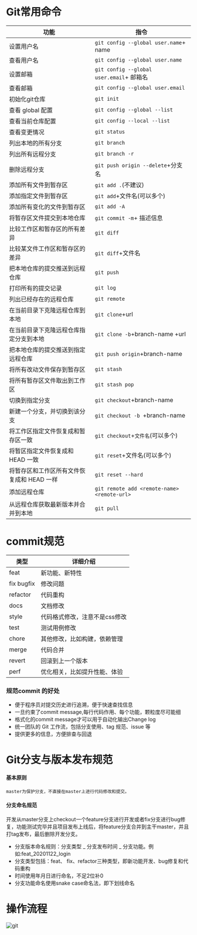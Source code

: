 # Git常用命令
| 功能              | 指令                            |
| -----------------| ------------------------------  |
| 设置用户名             | `git config --global user.name`+ name |
| 查看用户名             | `git config --global user.name` |
| 设置邮箱               | `git config --global user.email`+ 邮箱名 |
| 查看邮箱              | `git config --global user.email` |
| 初始化git仓库          | `git init`                       |
| 查看 global 配置       | `git config --global --list`   |
| 查看当前仓库配置        | `git config --local --list`   |
| 查看变更情况            | `git status`   |
| 列出本地的所有分支       | `git branch`      |
| 列出所有远程分支       | `git branch -r`      |
| 删除远程分支       | `git push origin --delete`+分支名      |
| 添加所有文件到暂存区   | `git add .`(不建议) |
| 添加指定文件到暂存区   | `git add`+文件名(可以多个) |
| 添加所有变化的文件到暂存区   | `git add -A` |
| 将暂存区文件提交到本地仓库   | `git commit -m`+ 描述信息 |
| 比较工作区和暂存区的所有差异   | `git diff` |
| 比较某文件工作区和暂存区的差异   | `git diff`+文件名 |
| 把本地仓库的提交推送到远程仓库   | `git push` |
| 打印所有的提交记录   | `git log` |
| 列出已经存在的远程仓库   | `git remote` |
| 在当前目录下克隆远程仓库到本地  | `git clone`+url              |
| 在当前目录下克隆远程仓库指定分支到本地  | `git clone -b`+branch-name +url|
| 把本地仓库的提交推送到指定远程仓库   | `git push origin`+branch-name |
| 将所有改动文件保存到暂存区   | `git stash` |
| 将所有暂存区文件取出到工作区   | `git stash pop` |
| 切换到指定分支   | `git checkout`+branch-name |
| 新建一个分支，并切换到该分支   | `git checkout -b `+branch-name |
| 将工作区指定文件恢复成和暂存区一致   | `git checkout`+`文件名`(可以多个) |
| 将暂区指定文件恢复成和 HEAD 一致   | `git reset`+文件名(可以多个) |
| 将暂存区和工作区所有文件恢复成和 HEAD 一样   | `git reset --hard` |
| 添加远程仓库   | `git remote add <remote-name> <remote-url>` |
| 从远程仓库获取最新版本并合并到本地   | `git pull` |

# commit规范

| 类型         | 详细介绍 |
| ----------- | ----------- |
| feat      | 新功能、新特性   |
| fix	bugfix   | 修改问题        |
|refactor	|代码重构|
|docs	|文档修改|
|style	|代码格式修改，注意不是css修改|
|test	|测试用例修改|
|chore	|其他修改，比如构建，依赖管理|
|merge	|代码合并|
|revert	|回滚到上一个版本|
|perf	|优化相关，比如提升性能、体验|

### 规范commit 的好处
- 便于程序员对提交历史进行追溯，便于快速查找信息
- 一旦约束了commit message,每行代码作用、每个功能，颗粒度尽可能细
- 格式化的commit message才可以用于自动化输出Change log
- 统一团队的 Git 工作流，包括分支使用、tag 规范、issue 等
- 提供更多的信息，方便排查与回退

# Git分支与版本发布规范
#### 基本原则
`master为保护分支，不直接在master上进行代码修改和提交。`
#### 分支命名规范
开发从master分支上checkout一个feature分支进行开发或者fix分支进行bug修复，功能测试完毕并且项目发布上线后，将feature分支合并到主干master，并且打tag发布，最后删除开发分支。
- 分支版本命名规则：分支类型 _ 分支发布时间 _ 分支功能。例如:feat_20201122_login
- 分支类型包括：feat、 fix、refactor三种类型，即新功能开发、bug修复和代码重构
-  时间使用年月日进行命名，不足2位补0
- 分支功能命名使用snake case命名法，即下划线命名
# 操作流程
![git](https://user-images.githubusercontent.com/58834537/224219830-578a574f-9c16-43f7-8aab-8f5e5116ebb9.png)

